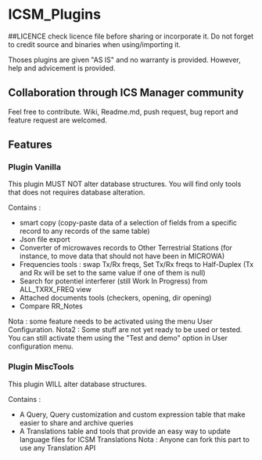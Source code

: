 # ICSM_Plugins

##LICENCE
check licence file before sharing or incorporate it. 
Do not forget to credit source and binaries when using/importing it.

Thoses plugins are given "AS IS" and no warranty is provided. 
However, help and advicement is provided.

## Collaboration through ICS Manager community
Feel free to contribute. Wiki, Readme.md, push request, bug report and feature request are welcomed.

## Features

### Plugin Vanilla

This plugin MUST NOT alter database structures. 
You will find only tools that does not requires database alteration.

Contains :
- smart copy (copy-paste data of a selection of fields from a specific record to any records of the same table)
- Json file export
- Converter of microwaves records to Other Terrestrial Stations (for instance, to move data that should not have been in MICROWA)
- Frequencies tools : swap Tx/Rx freqs, Set Tx/Rx freqs to Half-Duplex (Tx and Rx will be set to the same value if one of them is null)
- Search for potentiel interferer (still Work In Progress) from ALL_TXRX_FREQ view
- Attached documents tools (checkers, opening, dir opening)
- Compare RR_Notes

Nota : some feature needs to be activated using the menu User Configuration.
Nota2 : Some stuff are not yet ready to be used or tested. 
You can still activate them using the "Test and demo" option in User configuration menu.

### Plugin MiscTools

This plugin WILL alter database structures. 

Contains : 
- A Query, Query customization and custom expression table that make easier to share and archive queries
- A Translations table and tools that provide an easy way to update language files for ICSM Translations
Nota : Anyone can fork this part to use any Translation API
